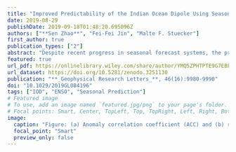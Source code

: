 ```yaml
---
title: "Improved Predictability of the Indian Ocean Dipole Using Seasonally Modulated ENSO Forcing Forecasts"
date: 2019-08-29
publishDate: 2019-09-18T01:48:20.695096Z
authors: ["**Sen Zhao**", "Fei-Fei Jin", "Malte F. Stuecker"]
first_author: true
publication_types: ["2"]
abstract: "Despite recent progress in seasonal forecast systems, the predictive skill for the Indian Ocean Dipole (IOD) remains typically limited to a lead‐time of one season or less in both dynamical and empirical models. Here we develop a simple stochastic‐dynamical model (SDM) to predict the IOD using seasonally modulated El Niño‐Southern Oscillation (ENSO) forcing together with a seasonally modulated Indian Ocean coupled ocean‐atmosphere feedback. The SDM, with either observed or forecasted ENSO forcing, exhibits generally higher skill and longer lead times for predicting IOD events than the operational Climate Forecast System Version 2 and the SINTEX system. The improvements mainly originate from better prediction of ENSO‐dependent IOD events and from reducing false alarms. These results affirm our hypothesis that operational IOD predictability beyond persistence is largely controlled by ENSO predictability and the signal‐to‐noise ratio of the system. Therefore, potential future ENSO improvements in models should translate to more skillful IOD predictions."
featured: true
url_pdf: https://onlinelibrary.wiley.com/share/author/YMQSZPHTPTE9G7EBFSS6?target=10.1029/2019GL084196
url_dataset: https://doi.org/10.5281/zenodo.3251130
publication: "**_Geophysical Research Letters_**, 46(16):9980-9990"
doi: "10.1029/2019GL084196"
tags: ["IOD", "ENSO", "Seasonal Prediction"]
# Featured image
# To use, add an image named `featured.jpg/png` to your page's folder. 
# Focal points: Smart, Center, TopLeft, Top, TopRight, Left, Right, BottomLeft, Bottom, BottomRight.
image:
  caption: "Figure: (a) Anomaly correlation coefficient (ACC) and (b) root‐mean‐square errors (RMSE) (unit: K) between observed and predicted DMI, as a function of lead time for the individual models: persistence (black solid), CFSv2 (blue dashed), cross validated SDMs. "
  focal_point: "Smart"
  preview_only: false
---
```


